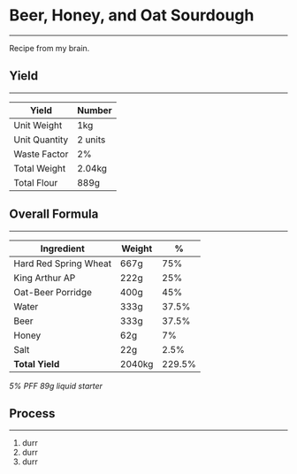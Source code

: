# Beer, Honey, and Oat Sourdough
---
Recipe from my brain.


## Yield
---
| Yield | Number |
| --- | --- |
| Unit Weight | 1kg |
| Unit Quantity | 2 units |
| Waste Factor | 2% |
| Total Weight | 2.04kg |
| Total Flour | 889g |


## Overall Formula
---
| Ingredient | Weight | % |
| --- | --- | --- |
| Hard Red Spring Wheat | 667g | 75% |
| King Arthur AP | 222g | 25% |
| Oat-Beer Porridge | 400g | 45% |
| Water | 333g | 37.5% |
| Beer | 333g | 37.5% |
| Honey | 62g | 7% |
| Salt | 22g | 2.5% |
| **Total Yield** | 2040kg | 229.5% |

*5% PFF*
*89g liquid starter*

## Process
---

1. durr
2. durr
3. durr
